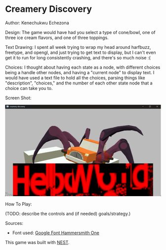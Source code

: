 # Creamery Discovery

Author: Kenechukwu Echezona

Design: The game would have had you select a type of cone/bowl, one of three ice cream flavors, and one of three toppings.

Text Drawing: I spent all week trying to wrap my head around harfbuzz, freetype, and opengl, and just trying to get text to display, but I can't even get it to run for long consistently crashing, and there's so much noise :(

Choices: I thought about having each state as a node, with different choices being a handle other nodes, and having a "current node" to display text. I would have used a text file to hold all the choices, parsing things like "description", "choices," and the number of each other state node that a choice can take you to.

Screen Shot:

![Screen Shot](icecreamshot.png)

How To Play:

(TODO: describe the controls and (if needed) goals/strategy.)

Sources:
- Font used: [Google Font Hammersmith One](https://fonts.google.com/specimen/Hammersmith+One?preview.text=Select%20a%20cone%20type!&query=nic)

This game was built with [NEST](NEST.md).

